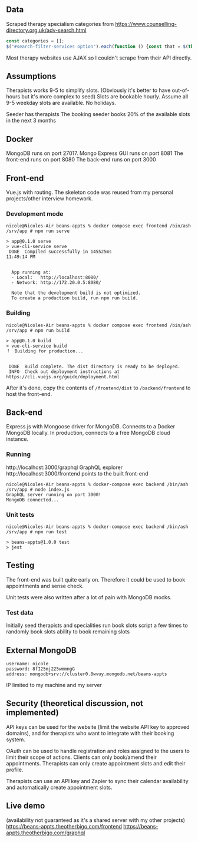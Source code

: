 ## Data
Scraped therapy specialism categories from https://www.counselling-directory.org.uk/adv-search.html

```javascript
const categories = [];
$("#search-filter-services option").each(function () {const that = $(this); categories.push(that.text());});
```

Most therapy websites use AJAX so I couldn't scrape from their API directly.


## Assumptions
Therapists works 9-5 to simplify slots. (Obviously it's better to have out-of-hours but it's more complex to seed)
Slots are bookable hourly.
Assume all 9-5 weekday slots are available. No holidays.

Seeder has therapists
The booking seeder books 20% of the available slots in the next 3 months


## Docker
MongoDB runs on port 27017. Mongo Express GUI runs on port 8081
The front-end runs on port 8080
The back-end runs on port 3000


## Front-end
Vue.js with routing. The skeleton code was reused from my personal projects/other interview homework.
### Development mode
```
nicole@Nicoles-Air beans-appts % docker compose exec frontend /bin/ash
/srv/app # npm run serve

> app@0.1.0 serve
> vue-cli-service serve
 DONE  Compiled successfully in 145525ms                              11:49:14 PM


  App running at:
  - Local:   http://localhost:8080/ 
  - Network: http://172.20.0.5:8080/

  Note that the development build is not optimized.
  To create a production build, run npm run build.
```

### Building
```
nicole@Nicoles-Air beans-appts % docker compose exec frontend /bin/ash
/srv/app # npm run build

> app@0.1.0 build
> vue-cli-service build
⠸  Building for production...


 DONE  Build complete. The dist directory is ready to be deployed.
 INFO  Check out deployment instructions at https://cli.vuejs.org/guide/deployment.html
```

After it's done, copy the contents of `/frontend/dist` to `/backend/frontend` to host the front-end.

## Back-end
Express.js with Mongoose driver for MongoDB. Connects to a Docker MongoDB locally. In production, connects to a free MongoDB cloud instance.
### Running
http://localhost:3000/graphql GraphQL explorer
http://localhost:3000/frontend points to the built front-end
```
nicole@Nicoles-Air beans-appts % docker-compose exec backend /bin/ash
/srv/app # node index.js 
GraphQL server running on port 3000!
MongoDB connected...
```

### Unit tests
```
nicole@Nicoles-Air beans-appts % docker-compose exec backend /bin/ash
/srv/app # npm run test

> beans-appts@1.0.0 test
> jest
```

## Testing
The front-end was built quite early on. Therefore it could be used to book appointments and sense check.

Unit tests were also written after a lot of pain with MongoDB mocks.
### Test data
Initially seed therapists and specialities
run book slots script a few times to randomly book slots
ability to book remaining slots


## External MongoDB
```
username: nicole
password: 8fI25mj225wmmngG
address: mongodb+srv://cluster0.8wvuy.mongodb.net/beans-appts
```
IP limited to my machine and my server

## Security (theoretical discussion, not implemented)
API keys can be used for the website (limit the website API key to approved domains), and for therapists who want to integrate with their booking system.

OAuth can be used to handle registration and roles assigned to the users to limit their scope of actions. Clients can only book/amend their appointments. Therapists can only create appointment slots and edit their profile.

Therapists can use an API key and Zapier to sync their calendar availability and automatically create appointment slots. 

## Live demo
(availability not guaranteed as it's a shared server with my other projects)
https://beans-appts.theotherbigo.com/frontend
https://beans-appts.theotherbigo.com/graphql